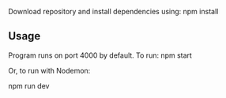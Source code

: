 

Download repository and install dependencies using:
npm install

## Usage

Program runs on port 4000 by default. To run:
npm start

Or, to run with Nodemon:

npm run dev
